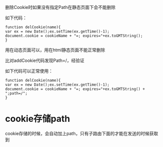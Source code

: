 删除Cookie时如果没有指定Path在静态页面下会不能删除

如下代码：

```
function delCookie(name){
var ex = new Date();ex.setTime(ex.getTime()-1);
document.cookie = cookieName + "=; expires="+ex.toGMTString();
}
```

用在动态页面可以，用在html静态页面不能正常删除

比对addCookie代码发现Path=/，经验证

如下代码可以正常使用：

```
function delCookie(name){
var ex = new Date();ex.setTime(ex.getTime()-1);
document.cookie = cookieName + "=; expires="+ex.toGMTString() + ";path=/";
}
```

# cookie存储path

cookie存储的时候，会自动加上path，只有子路由下面的才能在发送的时候获取到



